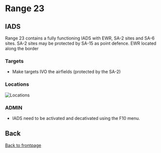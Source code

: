 # Range 23

## IADS
Range 23 contains a fully functioning IADS with EWR, SA-2 sites and SA-6 sites. SA-2 sites may be protected by SA-15 as point defence.
EWR located along the border

### Targets
- Make targets IVO the airfields (protected by the SA-2)



### Locations
![Locations](/TRMA-Brief/GRAPHICS/Range23_map.PNG)


### ADMIN
- IADS need to be activated and decativated using the F10 menu.






## Back
[Back to frontpage](https://132nd-vwing.github.io/TRMA-Brief/)
